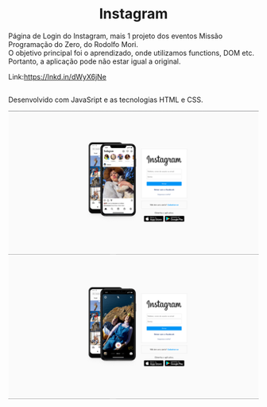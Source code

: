 <h1 align="center">Instagram</h1>

Página de Login do Instagram, mais 1 projeto dos eventos Missão Programação do Zero, do Rodolfo Mori. <br>
O objetivo principal foi o aprendizado, onde utilizamos functions, DOM etc. Portanto, a aplicação pode não estar igual a original.
<br>

Link:https://lnkd.in/dWyX6jNe

##

Desenvolvido com JavaSript e as tecnologias HTML e CSS.

<img src="https://raw.githubusercontent.com/victorSmenezes/MPDZ_Insta/c579b4815c32495a4a35ab0242fafb6a6cab29cd/img/Captura%20de%20tela%202022-09-16%20204811_insta.png" />

<img src="https://raw.githubusercontent.com/victorSmenezes/MPDZ_Insta/c579b4815c32495a4a35ab0242fafb6a6cab29cd/img/Captura%20de%20tela%202022-09-16%20204840_insta1.png" />


